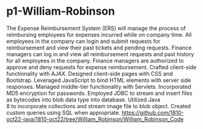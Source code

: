 <h1>p1-William-Robinson</h1>

The Expense Reimbursement System (ERS) will manage the process of reimbursing 
employees for expenses incurred while on company time. All employees in the 
company can login and submit requests for reimbursement and view their past 
tickets and pending requests. Finance managers can log in and view all reimbursement 
requests and past history for all employees in the company. 
Finance managers are authorized to approve and deny requests for expense reimbursement.
Crafted client-side functionality with AJAX. Designed client-side pages 
with CSS and Bootstrap. Leveraged JavaScript to bind HTML elements with 
server side responses. Managed middle-tier functionality with Servlets. 
Incorporated MD5 encryption for passwords. Employed JDBC to stream and 
insert files as bytecodes into blob data type into database. 
Utilized Java 8 to incorporate collections and stream image file to blob object. 
Created custom queries using SQL when appropriate.
https://github.com/1810-oct22-java/1810-oct22/tree/William_Robinson/William_Robinson_Code
